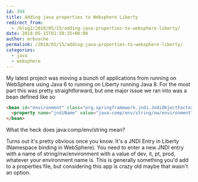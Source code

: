 ```yaml
---
id: 394
title: Adding java properties to Websphere Liberty
redirect_from:
  - /blog2/2018/05/15/adding-java-properties-to-websphere-liberty/
date: 2018-05-15T01:59:35+00:00
author: mrbusche
permalink: /2018/05/15/adding-java-properties-to-websphere-liberty/
categories:
  - java
  - websphere
---
```


My latest project was moving a bunch of applications from running on WebSphere using Java 6 to running on Liberty running Java 8. For the most part this was pretty straightforward, but one major issue we ran into was a bean defined like so

```html
<bean id="environment" class="org.springframework.jndi.JndiObjectFactoryBean">
  <property name="jndiName" value="java:comp/env/string/nw/environment" />
</bean>
```

What the heck does java:comp/env/string mean?

Turns out it's pretty obvious once you know. It's a JNDI Entry in Liberty (Namespace binding in WebSphere). You need to enter a new JNDI entry with a name of string/nw/environment with a value of dev, it, pt, prod, whatever your environment name is. This is generally something you'd add to a properties file, but considering this app is crazy old maybe that wasn't an option.
